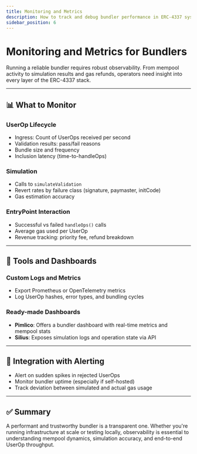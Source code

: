 ```yaml
---
title: Monitoring and Metrics
description: How to track and debug bundler performance in ERC-4337 systems.
sidebar_position: 6
---
```


# Monitoring and Metrics for Bundlers

Running a reliable bundler requires robust observability. From mempool activity to simulation results and gas refunds, operators need insight into every layer of the ERC-4337 stack.

---

## 📊 What to Monitor

### UserOp Lifecycle
- Ingress: Count of UserOps received per second
- Validation results: pass/fail reasons
- Bundle size and frequency
- Inclusion latency (time-to-handleOps)

### Simulation
- Calls to `simulateValidation`
- Revert rates by failure class (signature, paymaster, initCode)
- Gas estimation accuracy

### EntryPoint Interaction
- Successful vs failed `handleOps()` calls
- Average gas used per UserOp
- Revenue tracking: priority fee, refund breakdown

---

## 🧰 Tools and Dashboards

### Custom Logs and Metrics
- Export Prometheus or OpenTelemetry metrics
- Log UserOp hashes, error types, and bundling cycles

### Ready-made Dashboards
- **Pimlico**: Offers a bundler dashboard with real-time metrics and mempool stats
- **Silius**: Exposes simulation logs and operation state via API

---

## 🔄 Integration with Alerting

- Alert on sudden spikes in rejected UserOps
- Monitor bundler uptime (especially if self-hosted)
- Track deviation between simulated and actual gas usage

---

## ✅ Summary

A performant and trustworthy bundler is a transparent one. Whether you're running infrastructure at scale or testing locally, observability is essential to understanding mempool dynamics, simulation accuracy, and end-to-end UserOp throughput.
